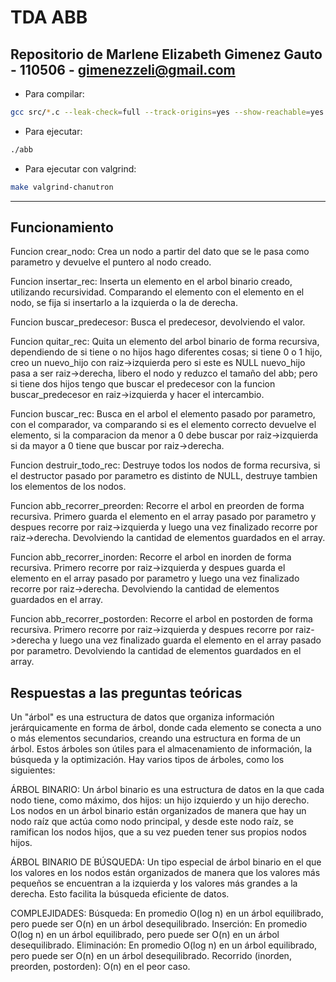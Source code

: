 # TDA ABB

## Repositorio de Marlene Elizabeth Gimenez Gauto - 110506 - gimenezzeli@gmail.com

- Para compilar:

```bash
gcc src/*.c --leak-check=full --track-origins=yes --show-reachable=yes --error-exitcode=2 --show-leak-kinds=all --trace-children=yes -std=c99 -Wall -Wconversion -Wtype-limits -pedantic -Werror -O2 -g -o abb
```

- Para ejecutar:

```bash
./abb
```

- Para ejecutar con valgrind:
```bash
make valgrind-chanutron
```
---
##  Funcionamiento
Funcion crear_nodo:
Crea un nodo a partir del dato que se le pasa como parametro y devuelve el puntero al nodo creado.

Funcion insertar_rec:
Inserta un elemento en el arbol binario creado, utilizando recursividad. Comparando el elemento con el elemento en el nodo, se fija si insertarlo a la izquierda o la de derecha.

Funcion buscar_predecesor:
Busca el predecesor, devolviendo el valor.

Funcion quitar_rec:
Quita un elemento del arbol binario de forma recursiva, dependiendo de si tiene o no hijos hago diferentes cosas; si tiene 0 o 1 hijo, creo un nuevo_hijo con raiz->izquierda pero si este es NULL nuevo_hijo pasa a ser raiz->derecha, libero el nodo y reduzco el tamaño del abb; pero si tiene dos hijos tengo que buscar el predecesor con la funcion buscar_predecesor en raiz->izquierda y hacer el intercambio.

Funcion buscar_rec:
Busca en el arbol el elemento pasado por parametro, con el comparador, va comparando si es el elemento correcto devuelve el elemento, si la comparacion da menor a 0 debe buscar por raiz->izquierda si da mayor a 0 tiene que buscar por raiz->derecha.

Funcion destruir_todo_rec:
Destruye todos los nodos de forma recursiva, si el destructor pasado por parametro es distinto de NULL, destruye tambien los elementos de los nodos.

Funcion abb_recorrer_preorden:
Recorre el arbol en preorden de forma recursiva. Primero guarda el elemento en el array pasado por parametro y despues recorre por raiz->izquierda y luego una vez finalizado recorre por raiz->derecha. Devolviendo la cantidad de elementos guardados en el array.

Funcion abb_recorrer_inorden:
Recorre el arbol en inorden de forma recursiva. Primero recorre por raiz->izquierda y despues guarda el elemento en el array pasado por parametro y luego una vez finalizado recorre por raiz->derecha. Devolviendo la cantidad de elementos guardados en el array.

Funcion abb_recorrer_postorden:
Recorre el arbol en postorden de forma recursiva. Primero recorre por raiz->izquierda y despues recorre por raiz->derecha y luego una vez finalizado guarda el elemento en el array pasado por parametro. Devolviendo la cantidad de elementos guardados en el array.

## Respuestas a las preguntas teóricas

Un "árbol" es una estructura de datos que organiza información jerárquicamente en forma de árbol, donde cada elemento se conecta a uno o más elementos secundarios, creando una estructura en forma de un árbol. Estos árboles son útiles para el almacenamiento de información, la búsqueda y la optimización. Hay varios tipos de árboles, como los siguientes:

ÁRBOL BINARIO: Un árbol binario es una estructura de datos en la que cada nodo tiene, como máximo, dos hijos: un hijo izquierdo y un hijo derecho. Los nodos en un árbol binario están organizados de manera que hay un nodo raíz que actúa como nodo principal, y desde este nodo raíz, se ramifican los nodos hijos, que a su vez pueden tener sus propios nodos hijos.

ÁRBOL BINARIO DE BÚSQUEDA: Un tipo especial de árbol binario en el que los valores en los nodos están organizados de manera que los valores más pequeños se encuentran a la izquierda y los valores más grandes a la derecha. Esto facilita la búsqueda eficiente de datos.


COMPLEJIDADES:
Búsqueda: En promedio O(log n) en un árbol equilibrado, pero puede ser O(n) en un árbol desequilibrado.
Inserción: En promedio O(log n) en un árbol equilibrado, pero puede ser O(n) en un árbol desequilibrado.
Eliminación: En promedio O(log n) en un árbol equilibrado, pero puede ser O(n) en un árbol desequilibrado.
Recorrido (inorden, preorden, postorden): O(n) en el peor caso.
